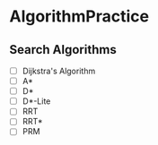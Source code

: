 # AlgorithmPractice


## Search Algorithms

- [ ] Dijkstra's Algorithm
- [ ] A*
- [ ] D* 
- [ ] D*-Lite
- [ ] RRT
- [ ] RRT*
- [ ] PRM 

## 


